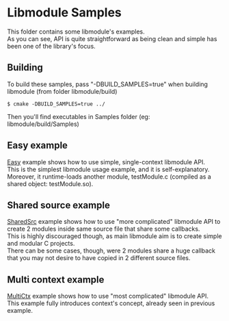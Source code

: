 # Libmodule Samples

This folder contains some libmodule's examples.  
As you can see, API is quite straightforward as being clean and simple has been one of the library's focus.  

## Building

To build these samples, pass "-DBUILD_SAMPLES=true" when building libmodule (from folder libmodule/build)

    $ cmake -DBUILD_SAMPLES=true ../

Then you'll find executables in Samples folder (eg: libmodule/build/Samples)

## Easy example

[Easy](https://github.com/FedeDP/libmodule/tree/master/Samples/Easy) example shows how to use simple, single-context libmodule API.  
This is the simplest libmodule usage example, and it is self-explanatory.  
Moreover, it runtime-loads another module, testModule.c (compiled as a shared object: testModule.so).  

## Shared source example

[SharedSrc](https://github.com/FedeDP/libmodule/tree/master/Samples/SharedSrc) example shows how to use "more complicated" libmodule API to create 2 modules inside same source file that share some callbacks.  
This is highly discouraged though, as main libmodule aim is to create simple and modular C projects.  
There can be some cases, though, were 2 modules share a huge callback that you may not desire to have copied in 2 different source files.

## Multi context example

[MultiCtx](https://github.com/FedeDP/libmodule/tree/master/Samples/MultiCtx) example shows how to use "most complicated" libmodule API.  
This example fully introduces context's concept, already seen in previous example.  
